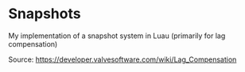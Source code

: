 # Snapshots
My implementation of a snapshot system in Luau (primarily for lag compensation)

Source:
https://developer.valvesoftware.com/wiki/Lag_Compensation
